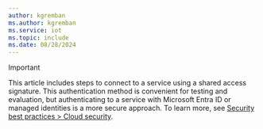 ```yaml
---
author: kgremban
ms.author: kgremban
ms.service: iot
ms.topic: include
ms.date: 08/28/2024
---
```


>[!IMPORTANT]
>This article includes steps to connect to a service using a shared access signature. This authentication method is convenient for testing and evaluation, but authenticating to a service with Microsoft Entra ID or managed identities is a more secure approach. To learn more, see [Security best practices > Cloud security](../articles/iot/iot-overview-security.md#cloud-security).
